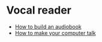 # Vocal reader

- [How to build an audiobook](https://towardsdatascience.com/build-your-own-audiobook-in-7-lines-of-python-code-bfd805fca4b1)
- [How to make your computer talk](https://towardsdatascience.com/how-to-make-your-computer-talk-with-python-63f6c6eb534a)
